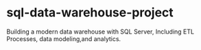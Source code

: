 # sql-data-warehouse-project
Building a modern data warehouse with SQL Server, Including ETL Processes, data modeling,and analytics.
